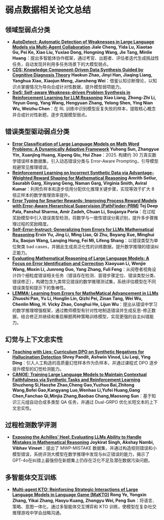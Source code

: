 # 弱点数据相关论文总结

## 领域型弱点分类
- **[AutoDetect: Automatic Detection of Weaknesses in Large Language Models via Multi-Agent Collaboration](https://arxiv.org/abs/2406.16714) Jiale Cheng, Yida Lu, Xiaotao Gu, Pei Ke, Xiao Liu, Yuxiao Dong, Hongning Wang, Jie Tang, Minlie Huang**：提出多智能体协作框架，通过考官、出题者、评估者迭代生成挑战性任务，自动发现并利用多任务场景下的大模型弱点。
- **[CDS: Knowledge Component-Driven Data Synthesis Guided by Cognitive Diagnosis Theory](https://arxiv.org/abs/2501.07674)  Haokun Zhao, Jinyi Han, Jiaqing Liang, Yanghua Xiao, Xiaojun Meng, Jiansheng Wei**：借鉴认知诊断理论，以知识点掌握情况为导向合成针对性数据，提升模型弱项能力。
- **[SwS: Self-aware Weakness-driven Problem Synthesis in Reinforcement Learning for LLM Reasoning](https://arxiv.org/abs/2506.08989) Xiao Liang, Zhong-Zhi Li, Yeyun Gong, Yang Wang, Hengyuan Zhang, Yelong Shen, Ying Nian Wu, Weizhu Chen**：在 RL 训练中识别模型反复失败的样本，提取核心概念并合成针对性新题，逐步克服模型弱点。

## 错误类型驱动弱点分类
- **[Error Classification of Large Language Models on Math Word Problems: A Dynamically Adaptive Framework](https://arxiv.org/abs/2501.15581) Yuhong Sun, Zhangyue Yin, Xuanjing Huang, Xipeng Qiu, Hui Zhao**：2025. 构建约 30 万真实数学错误样本数据集，引入动态错误分类与 Error-Aware Prompting，引导模型规避常见推理错误。
- **[Reinforcement Learning on Incorrect Synthetic Data via Advantage-Weighted Reward Shaping for Mathematical Reasoning](https://arxiv.org/abs/2406.14532) Amrith Setlur, Saurabh Garg, Xinyang Geng, Naman Garg, Virginia Smith, Aviral Kumar**：利用负样本和逐步信用分配优化推理关键步骤，实现等效于扩大 8 倍正样本的数学推理效率提升。
- **[Error Typing for Smarter Rewards: Improving Process Reward Models with Error-Aware Hierarchical Supervision (PathFinder-PRM)](https://arxiv.org/abs/2505.19706) Tej Deep Pala, Panshul Sharma, Amir Zadeh, Chuan Li, Soujanya Poria**：在过程奖励模型中引入错误类型检测，将数学与一致性错误分离识别，提升多步骤推理过程的奖励精度。
- **[Self-Error-Instruct: Generalizing from Errors for LLMs Mathematical Reasoning](https://arxiv.org/abs/2505.22591) Erxin Yu, Jing Li, Ming Liao, Qi Zhu, Boyang Xue, Minghui Xu, Baojun Wang, Lanqing Hong, Fei Mi, Lifeng Shang**：以错误类型为单位聚类 bad cases，并据此生成具泛化性的训练数据，提升数学推理的错误纠正能力。
- **[Evaluating Mathematical Reasoning of Large Language Models: A Focus on Error Identification and Correction](https://arxiv.org/abs/2406.00755) Xiaoyuan Li, Wenjie Wang, Moxin Li, Junrong Guo, Yang Zhang, Fuli Feng**：从阅卷者视角设计四个细粒度错误相关任务（错误存在检测、首错步骤定位、错误类型分类、错误修正），构建包含九类常见错误的数学推理测试集，系统评估模型在不同错误类型和提示下的鲁棒性。
- **[LEMMA: Learning from Errors for MatheMatical Advancement in LLMs](https://arxiv.org/abs/2503.17439) Zhuoshi Pan, Yu Li, Honglin Lin, Qizhi Pei, Zinan Tang, Wei Wu, Chenlin Ming, H. Vicky Zhao, Conghui He, Lijun Wu**：提出从错误中学习的数学推理增强框架，通过教师模型有针对性地制造错误并生成反思-修正数据，结合修正并继续和重启解题两种策略训练模型，实现更强的自主纠错能力。

## 幻觉与上下文忠实性
- **[Teaching with Lies: Curriculum DPO on Synthetic Negatives for Hallucination Detection](https://arxiv.org/abs/2505.17558) Shrey Pandit, Ashwin Vinod, Liu Leqi, Ying Ding**：引入人工构造的高质量幻觉样本作为负样本，并通过课程式 DPO 逐步提升模型的幻觉检测能力。
- **[CANOE: Training Large Language Models to Maintain Contextual Faithfulness via Synthetic Tasks and Reinforcement Learning](https://huggingface.co/papers/2505.16483) Shuzheng Si,Haozhe Zhao,Cheng Gao,Yuzhuo Bai,Zhitong Wang,Bofei Gao,Kangyang Luo,Wenhao Li,Yufei Huang,Gang Chen,Fanchao Qi,Minjia Zhang,Baobao Chang,Maosong Sun**：基于知识三元组自动合成多类型 QA 任务，并通过 Dual-GRPO 优化长短文本的上下文忠实性。
  
## 过程检测数学评测
- **[Exposing the Achilles’ Heel: Evaluating LLMs Ability to Handle Mistakes in Mathematical Reasoning](https://arxiv.org/abs/2406.10834) Joykirat Singh, Akshay Nambi, Vibhav Vineet**：提出了 MWP-MISTAKE 数据集，并通过构造规则错误和小模型错误，系统评测大模型在数学推理中发现与纠正错误的能力，揭示了GPT-4o在纠错上最强但在新题集上仍存在泛化不足及潜在数据污染问题。

## 多智能体交互训练
- **[Multi-agent KTO: Reinforcing Strategic Interactions of Large Language Models in Language Game (MaKTO)](https://arxiv.org/abs/2501.14225) Rong Ye, Yongxin Zhang, Yikai Zhang, Haoyu Kuang, Zhongyu Wei, Peng Sun**：将语言、策略、意图一体化，通过多智能体交互博弈和 KTO 训练，使模型在复杂社交推理游戏中学会战略沟通。

